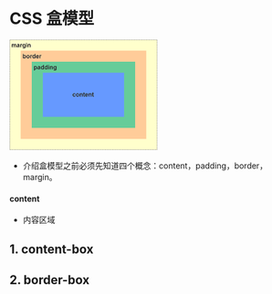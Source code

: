 # CSS 盒模型

![盒模型介绍](./src/images/box-sizing.png)

* 介绍盒模型之前必须先知道四个概念：content，padding，border，margin。

#### content

* 内容区域


## 1. content-box



## 2. border-box


